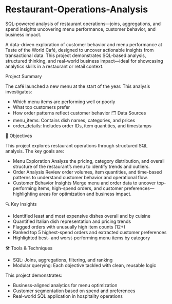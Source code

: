 # Restaurant-Operations-Analysis
SQL-powered analysis of restaurant operations—joins, aggregations, and spend insights uncovering menu performance, customer behavior, and business impact.

A data-driven exploration of customer behavior and menu performance at Taste of the World Café, designed to uncover actionable insights from transactional data. This project demonstrates SQL-based analysis, structured thinking, and real-world business impact—ideal for showcasing analytics skills in a restaurant or retail context.

Project Summary

The café launched a new menu at the start of the year. This analysis investigates:
- Which menu items are performing well or poorly
- What top customers prefer
- How order patterns reflect customer behavior
🗂️ Data Sources
- menu_items: Contains dish names, categories, and prices
- order_details: Includes order IDs, item quantities, and timestamps
  
🎯 Objectives

This project explores restaurant operations through structured SQL analysis. The key goals are:
- Menu Exploration
Analyze the pricing, category distribution, and overall structure of the restaurant’s menu to identify trends and outliers.
- Order Analysis
Review order volumes, item quantities, and time-based patterns to understand customer behavior and operational flow.
- Customer Behavior Insights
Merge menu and order data to uncover top-performing items, high-spend orders, and customer preferences—highlighting areas for optimization and business impact.


🔍 Key Insights

- Identified least and most expensive dishes overall and by cuisine
- Quantified Italian dish representation and pricing trends
- Flagged orders with unusually high item counts (12+)
- Ranked top 5 highest-spend orders and extracted customer preferences
- Highlighted best- and worst-performing menu items by category
  
🛠️ Tools & Techniques

- SQL: Joins, aggregations, filtering, and ranking
- Modular querying: Each objective tackled with clean, reusable logic

This project demonstrates:
- Business-aligned analytics for menu optimization
- Customer segmentation based on spend and preferences
- Real-world SQL application in hospitality operations

